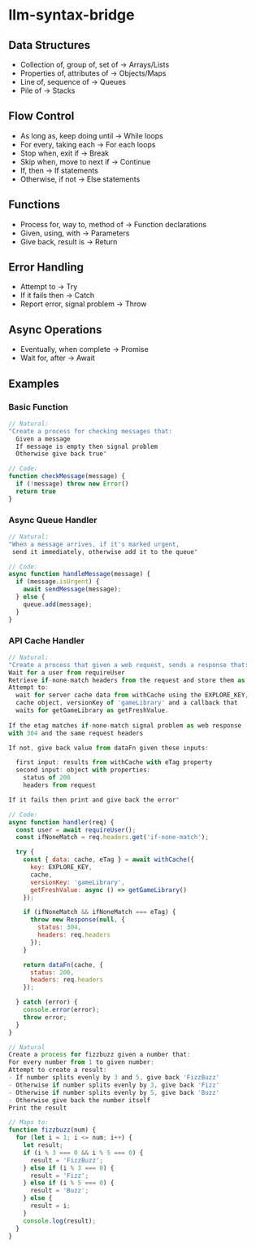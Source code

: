 # llm-syntax-bridge

## Data Structures
- Collection of, group of, set of → Arrays/Lists
- Properties of, attributes of → Objects/Maps
- Line of, sequence of → Queues
- Pile of → Stacks

## Flow Control
- As long as, keep doing until → While loops
- For every, taking each → For each loops
- Stop when, exit if → Break
- Skip when, move to next if → Continue
- If, then → If statements
- Otherwise, if not → Else statements

## Functions
- Process for, way to, method of → Function declarations
- Given, using, with → Parameters
- Give back, result is → Return

## Error Handling
- Attempt to → Try
- If it fails then → Catch
- Report error, signal problem → Throw

## Async Operations
- Eventually, when complete → Promise
- Wait for, after → Await

## Examples

### Basic Function
```javascript
// Natural:
"Create a process for checking messages that:
  Given a message
  If message is empty then signal problem
  Otherwise give back true"

// Code:
function checkMessage(message) {
  if (!message) throw new Error()
  return true
}
```

### Async Queue Handler
```javascript
// Natural:
"When a message arrives, if it's marked urgent,
 send it immediately, otherwise add it to the queue"

// Code:
async function handleMessage(message) {
  if (message.isUrgent) {
    await sendMessage(message);
  } else {
    queue.add(message);
  }
}
```

### API Cache Handler
```javascript
// Natural:
"Create a process that given a web request, sends a response that:
Wait for a user from requireUser
Retrieve if-none-match headers from the request and store them as
Attempt to:
  wait for server cache data from withCache using the EXPLORE_KEY,
  cache object, versionKey of 'gameLibrary' and a callback that
  waits for getGameLibrary as getFreshValue.
  
If the etag matches if-none-match signal problem as web response
with 304 and the same request headers

If not, give back value from dataFn given these inputs:

  first input: results from withCache with eTag property
  second input: object with properties:
    status of 200
    headers from request

If it fails then print and give back the error"

// Code:
async function handler(req) {
  const user = await requireUser();
  const ifNoneMatch = req.headers.get('if-none-match');

  try {
    const { data: cache, eTag } = await withCache({
      key: EXPLORE_KEY,
      cache,
      versionKey: 'gameLibrary',
      getFreshValue: async () => getGameLibrary()
    });

    if (ifNoneMatch && ifNoneMatch === eTag) {
      throw new Response(null, {
        status: 304,
        headers: req.headers
      });
    }

    return dataFn(cache, {
      status: 200,
      headers: req.headers
    });

  } catch (error) {
    console.error(error);
    throw error;
  }
}

// Natural
Create a process for fizzbuzz given a number that:
For every number from 1 to given number:
Attempt to create a result:
- If number splits evenly by 3 and 5, give back 'FizzBuzz'
- Otherwise if number splits evenly by 3, give back 'Fizz'
- Otherwise if number splits evenly by 5, give back 'Buzz'
- Otherwise give back the number itself
Print the result

// Maps to:
function fizzbuzz(num) {
  for (let i = 1; i <= num; i++) {
    let result;
    if (i % 3 === 0 && i % 5 === 0) {
      result = 'FizzBuzz';
    } else if (i % 3 === 0) {
      result = 'Fizz';
    } else if (i % 5 === 0) {
      result = 'Buzz';
    } else {
      result = i;
    }
    console.log(result);
  }
}
```
